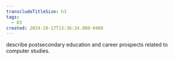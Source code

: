 ```yaml
---
transcludeTitleSize: h3
tags:
  - D3
created: 2024-10-17T13:36:24.000-0400
---
```

describe postsecondary education and career prospects related to computer studies.